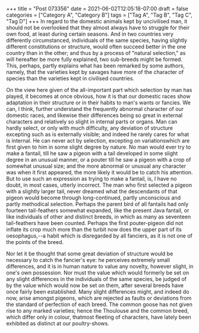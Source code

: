 +++
title = "Post 073356"
date = 2021-06-02T12:05:18-07:00
draft = false
categories = ["Category A", "Category B"]
tags = ["Tag A", "Tag B", "Tag C", "Tag D"]
+++
In regard to the domestic animals kept by uncivilised man, it should not be overlooked that they almost always have to struggle for their own food, at least during certain seasons. And in two countries very differently circumstanced, individuals of the same species, having slightly different constitutions or structure, would often succeed better in the one country than in the other; and thus by a process of "natural selection," as will hereafter be more fully explained, two sub-breeds might be formed. This, perhaps, partly explains what has been remarked by some authors, namely, that the varieties kept by savages have more of the character of species than the varieties kept in civilised countries.

On the view here given of the all-important part which selection by man has played, it becomes at once obvious, how it is that our domestic races show adaptation in their structure or in their habits to man's wants or fancies. We can, I think, further understand the frequently abnormal character of our domestic races, and likewise their differences being so great in external characters and relatively so slight in internal parts or organs. Man can hardly select, or only with much difficulty, any deviation of structure excepting such as is externally visible; and indeed he rarely cares for what is internal. He can never act by selection, excepting on variationswhich are first given to him in some slight degree by nature. No man would ever try to make a fantail, till he saw a pigeon with a tail developed in some slight degree in an unusual manner, or a pouter till he saw a pigeon with a crop of somewhat unusual size; and the more abnormal or unusual any character was when it first appeared, the more likely it would be to catch his attention. But to use such an expression as trying to make a fantail, is, I have no doubt, in most cases, utterly incorrect. The man who first selected a pigeon with a slightly larger tail, never dreamed what the descendants of that pigeon would become through long-continued, partly unconscious and partly methodical selection. Perhaps the parent bird of all fantails had only fourteen tail-feathers somewhat expanded, like the present Java fantail, or like individuals of other and distinct breeds, in which as many as seventeen tail-feathers have been counted. Perhaps the first pouter-pigeon did not inflate its crop much more than the turbit now does the upper part of its oesophagus,--a habit which is disregarded by all fanciers, as it is not one of the points of the breed.

Nor let it be thought that some great deviation of structure would be necessary to catch the fancier's eye: he perceives extremely small differences, and it is in human nature to value any novelty, however slight, in one's own possession. Nor must the value which would formerly be set on any slight differences in the individuals of the same species, be judged of by the value which would now be set on them, after several breeds have once fairly been established. Many slight differences might, and indeed do now, arise amongst pigeons, which are rejected as faults or deviations from the standard of perfection of each breed. The common goose has not given rise to any marked varieties; hence the Thoulouse and the common breed, which differ only in colour, thatmost fleeting of characters, have lately been exhibited as distinct at our poultry-shows.
